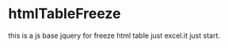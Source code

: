 htmlTableFreeze
===============

this is a js base jquery for freeze html table just excel.it just start.
